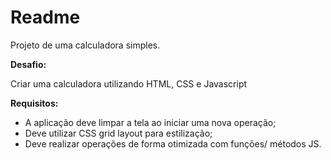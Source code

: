 # Readme

Projeto de uma calculadora simples.

**Desafio:**

Criar uma calculadora utilizando HTML, CSS e Javascript

**Requisitos:**

  * A aplicação deve limpar a tela ao iniciar uma nova operação;
  * Deve utilizar CSS grid layout para estilização;
  * Deve realizar operações de forma otimizada com funções/ métodos JS.
